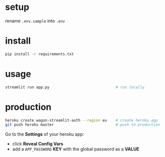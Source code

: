 
# setup

rename `.env.sample` into `.env`

# install

``` bash
pip install -r requirements.txt
```

# usage

``` bash
streamlit run app.py                              # run locally
```

# production

``` bash
heroku create wagon-streamlit-auth --region eu    # create heroku app
git push heroku master                            # push to production
```

Go to the **Settings** of your heroku app:
- click **Reveal Config Vars**
- add a `APP_PASSWORD` **KEY** with the global password as a **VALUE**
